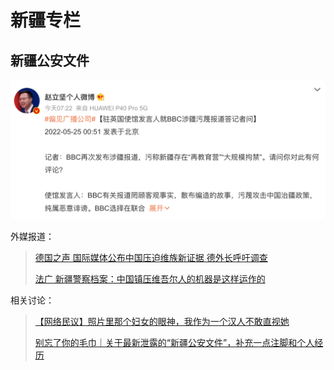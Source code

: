 # 新疆专栏

## 新疆公安文件

![中国官方说法](中国官方说法.webp)

外媒报道：

>[德国之声 国际媒体公布中国压迫维族新证据 德外长呼吁调查](https://www.dw.com/zh/国际媒体公布中国压迫维族新证据-德外长呼吁调查/a-61917548)
>
>[法广 新疆警察档案：中国镇压维吾尔人的机器是这样运作的](https://www.rfi.fr/cn/专栏检索/法国世界报/20220524-新疆警察档案-中国镇压维吾尔人的机器是这样运作的)

相关讨论：

>[【网络民议】照片里那个妇女的眼神，我作为一个汉人不敢直视她](https://chinadigitaltimes.net/chinese/681963.html)
>
>[别忘了你的毛巾｜关于最新泄露的“新疆公安文件”，补充一点注脚和个人经历](https://chinadigitaltimes.net/chinese/681990.html)
